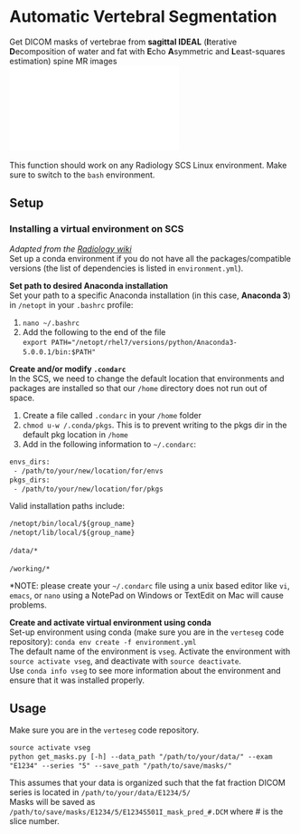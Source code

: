 # Automatic Vertebral Segmentation

Get DICOM masks of vertebrae from **sagittal IDEAL** (**I**terative **D**ecomposition of water and fat with **E**cho **A**symmetric and **L**east-squares estimation) spine MR images<br />
![alt text](./imgs/example.pdf)

This function should work on any Radiology SCS Linux environment.
Make sure to switch to the `bash` environment.

## Setup
### Installing a virtual environment on SCS
*Adapted from the [Radiology wiki](https://wiki.radiology.ucsf.edu/bin/view/SCS/Tutorials/PythonIntro/)*<br />
Set up a conda environment if you do not have all the packages/compatible versions (the list of dependencies is listed in `environment.yml`).<br />

**Set path to desired Anaconda installation**<br />
Set your path to a specific Anaconda installation (in this case, **Anaconda 3**) in `/netopt` in your `.bashrc` profile:
1.  `nano ~/.bashrc`<br />
2.  Add the following to the end of the file<br />`export PATH="/netopt/rhel7/versions/python/Anaconda3-5.0.0.1/bin:$PATH"`<br />

**Create and/or modify `.condarc`**<br />
In the SCS, we need to change the default location that environments and packages are installed so that our `/home` directory does not run out of space.
1.  Create a file called `.condarc` in your `/home` folder<br />
2.  `chmod u-w /.conda/pkgs`. This is to prevent writing to the pkgs dir in the default pkg location in `/home` <br />
3.  Add in the following information to `~/.condarc`:<br /> 
```
envs_dirs:
 - /path/to/your/new/location/for/envs
pkgs_dirs:
 - /path/to/your/new/location/for/pkgs
```
Valid installation paths include:
```
/netopt/bin/local/${group_name}
/netopt/lib/local/${group_name}

/data/*

/working/*
```
*NOTE: please create your `~/.condarc` file using a unix based editor like `vi`, `emacs`, or `nano` using a NotePad on Windows or TextEdit on Mac will cause problems.

**Create and activate virtual environment using conda**<br />
Set-up environment using conda (make sure you are in the `verteseg` code repository):
`conda env create -f environment.yml`<br />
The default name of the environment is `vseg`. Activate the environment with `source activate vseg`, and deactivate with `source deactivate`.<br />
Use `conda info vseg` to see more information about the environment and ensure that it was installed properly.

## Usage

Make sure you are in the `verteseg` code repository.
```
source activate vseg
python get_masks.py [-h] --data_path "/path/to/your/data/" --exam "E1234" --series "5" --save_path "/path/to/save/masks/"
```
This assumes that your data is organized such that the fat fraction DICOM series is located in `/path/to/your/data/E1234/5/`<br />
Masks will be saved as `/path/to/save/masks/E1234/5/E1234S501I_mask_pred_#.DCM` where # is the slice number.

